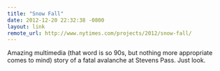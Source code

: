 ```yaml
--- 
title: "Snow Fall"
date: 2012-12-20 22:32:38 -0800
layout: link
remote_url: http://www.nytimes.com/projects/2012/snow-fall/
---
```

Amazing multimedia (that word is so 90s, but nothing more appropriate comes to mind) story of a fatal avalanche at Stevens Pass. Just look.
